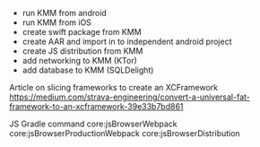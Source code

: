 - run KMM from android
- run KMM from iOS
- create swift package from KMM
- create AAR and import in to independent android project
- create JS distribution from KMM
- add networking to KMM (KTor)
- add database to KMM (SQLDelight)  


Article on slicing frameworks to create an XCFramework
https://medium.com/strava-engineering/convert-a-universal-fat-framework-to-an-xcframework-39e33b7bd861

JS Gradle command
core:jsBrowserWebpack 
core:jsBrowserProductionWebpack
core:jsBrowserDistribution